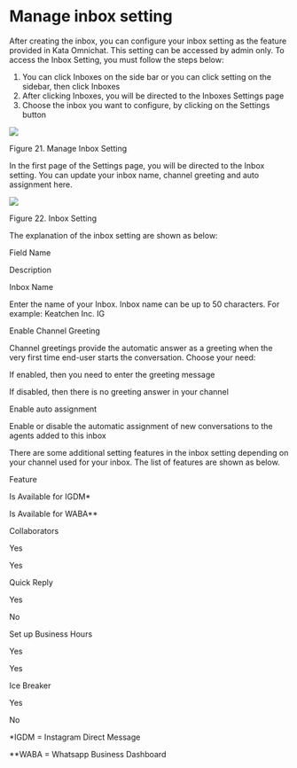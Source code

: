 # Manage inbox setting

After creating the inbox, you can configure your inbox setting as the feature provided in Kata Omnichat. This setting can be accessed by admin only. To access the Inbox Setting, you must follow the steps below:

1.  You can click Inboxes on the side bar or you can click setting on the sidebar, then click Inboxes
2.  After clicking Inboxes, you will be directed to the Inboxes Settings page
3.  Choose the inbox you want to configure, by clicking on the Settings button

![](https://lh4.googleusercontent.com/mWD3Aok9YhtqUUAEtQ_t964wygiOF38IKchBSGcWn1wQB2hxPKR4oghMf0zY6fjvyI5EitZVLqyNicPztoFxufI2ZuWEOGgKffdLue3QXk7UmmMDyWSS18L6WMu-LhkYSeYC1WAz)

Figure 21. Manage Inbox Setting

In the first page of the Settings page, you will be directed to the Inbox setting. You can update your inbox name, channel greeting and auto assignment here.

![](https://lh3.googleusercontent.com/skN4L4f9KDAhqY9rFEDdkMAeoazJM-fq12Jp9nqm14s3YS6h3M-ZHTJJA1-gqdjDofgndsKI8IBNnkRRFaa_E-szvROawKpBxQkPguxrUkuE2cOCuhS1TB65fg0su56qTeml8axf)

Figure 22. Inbox Setting

The explanation of the inbox setting are shown as below:

Field Name

Description

Inbox Name

Enter the name of your Inbox. Inbox name can be up to 50 characters. For example: Keatchen Inc. IG

Enable Channel Greeting

Channel greetings provide the automatic answer as a greeting when the very first time end-user starts the conversation. Choose your need:

If enabled, then you need to enter the greeting message

If disabled, then there is no greeting answer in your channel

Enable auto assignment

Enable or disable the automatic assignment of new conversations to the agents added to this inbox

There are some additional setting features in the inbox setting depending on your channel used for your inbox. The list of features are shown as below.

Feature

Is Available for IGDM\*

Is Available for WABA\*\*

Collaborators

Yes

Yes

Quick Reply

Yes

No

Set up Business Hours

Yes

Yes

Ice Breaker

Yes

No

\*IGDM = Instagram Direct Message

\*\*WABA = Whatsapp Business Dashboard
